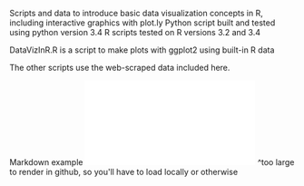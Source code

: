 Scripts and data to introduce basic data visualization concepts in R, including interactive graphics with plot.ly
Python script built and tested using python version 3.4
R scripts tested on R versions 3.2 and 3.4

DataVizInR.R is a script to make plots with ggplot2 using built-in R data

The other scripts use the web-scraped data included here.

Markdown example
![knitr](plotStockPrices.html)
^too large to render in github, so you'll have to load locally or otherwise


